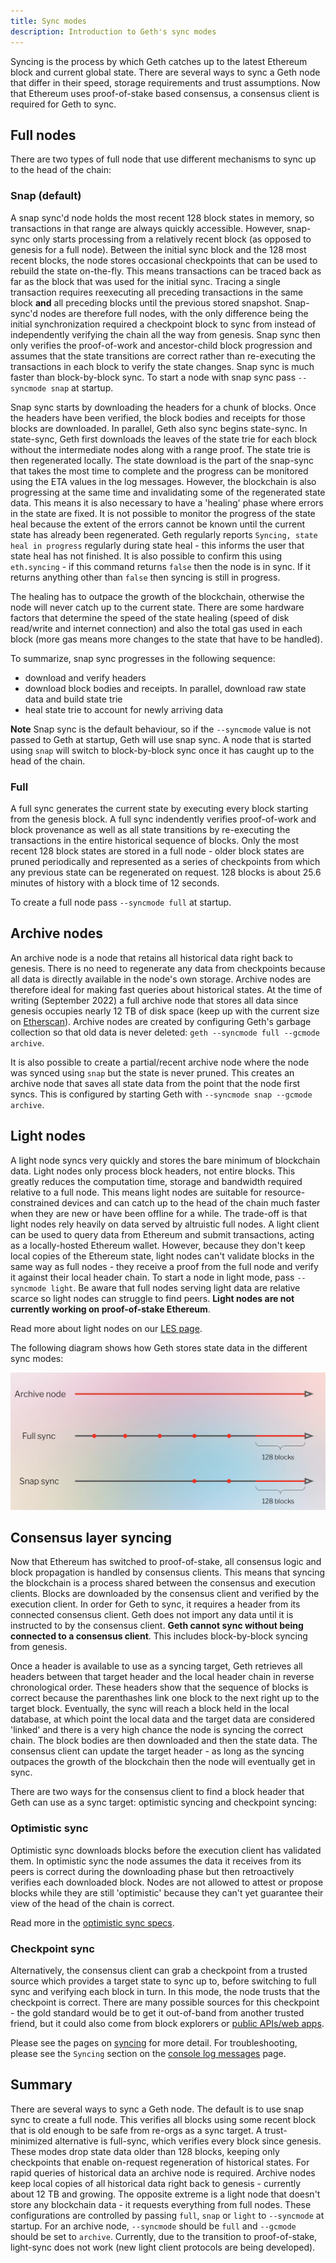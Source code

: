 ```yaml
---
title: Sync modes
description: Introduction to Geth's sync modes
---
```


Syncing is the process by which Geth catches up to the latest Ethereum block and current global state. There are several ways to sync a Geth node that differ in their speed, storage requirements and trust assumptions. Now that Ethereum uses proof-of-stake based consensus, a consensus client is required for Geth to sync.

## Full nodes

There are two types of full node that use different mechanisms to sync up to the head of the chain:

### Snap (default)

A snap sync'd node holds the most recent 128 block states in memory, so transactions in that range are always quickly accessible. However, snap-sync only starts processing from a relatively recent block (as opposed to genesis for a full node). Between the initial sync block and the 128 most recent blocks, the node stores occasional checkpoints that can be used to rebuild the state on-the-fly. This means transactions can be traced back as far as the block that was used for the initial sync. Tracing a single transaction requires reexecuting all preceding transactions in the same block **and** all preceding blocks until the previous stored snapshot. Snap-sync'd nodes are therefore full nodes, with the only difference being the initial synchronization required a checkpoint block to sync from instead of independently verifying the chain all the way from genesis. Snap sync then only verifies the proof-of-work and ancestor-child block progression and assumes that the state transitions are correct rather than re-executing the transactions in each block to verify the state changes. Snap sync is much faster than block-by-block sync. To start a node with snap sync pass `--syncmode snap` at startup.

Snap sync starts by downloading the headers for a chunk of blocks. Once the headers have been verified, the block bodies and receipts for those blocks are downloaded. In parallel, Geth also sync begins state-sync. In state-sync, Geth first downloads the leaves of the state trie for each block without the intermediate nodes along with a range proof. The state trie is then regenerated locally. The state download is the part of the snap-sync that takes the most time to complete and the progress can be monitored using the ETA values in the log messages. However, the blockchain is also progressing at the same time and invalidating some of the regenerated state data. This means it is also necessary to have a 'healing' phase where errors in the state are fixed. It is not possible to monitor the progress of the state heal because the extent of the errors cannot be known until the current state has already been regenerated. Geth regularly reports `Syncing, state heal in progress` regularly during state heal - this informs the user that state heal has not finished. It is also possible to confirm this using `eth.syncing` - if this command returns `false` then the node is in sync. If it returns anything other than `false` then syncing is still in progress.

The healing has to outpace the growth of the blockchain, otherwise the node will never catch up to the current state. There are some hardware factors that determine the speed of the state healing (speed of disk read/write and internet connection) and also the total gas used in each block (more gas means more changes to the state that have to be handled).

To summarize, snap sync progresses in the following sequence:

- download and verify headers
- download block bodies and receipts. In parallel, download raw state data and build state trie
- heal state trie to account for newly arriving data

**Note** Snap sync is the default behaviour, so if the `--syncmode` value is not passed to Geth at startup, Geth will use snap sync. A node that is started using `snap` will switch to block-by-block sync once it has caught up to the head of the chain.

### Full

A full sync generates the current state by executing every block starting from the genesis block. A full sync indendently verifies proof-of-work and block provenance as well as all state transitions by re-executing the transactions in the entire historical sequence of blocks. Only the most recent 128 block states are stored in a full node - older block states are pruned periodically and represented as a series of checkpoints from which any previous state can be regenerated on request. 128 blocks is about 25.6 minutes of history with a block time of 12 seconds.

To create a full node pass `--syncmode full` at startup.

## Archive nodes

An archive node is a node that retains all historical data right back to genesis. There is no need to regenerate any data from checkpoints because all data is directly available in the node's own storage. Archive nodes are therefore ideal for making fast queries about historical states. At the time of writing (September 2022) a full archive node that stores all data since genesis occupies nearly 12 TB of disk space (keep up with the current size on [Etherscan](https://etherscan.io/chartsync/chainarchive)). Archive nodes are created by configuring Geth's garbage collection so that old data is never deleted: `geth --syncmode full --gcmode archive`.

It is also possible to create a partial/recent archive node where the node was synced using `snap` but the state is never pruned. This creates an archive node that saves all state data from the point that the node first syncs. This is configured by starting Geth with `--syncmode snap --gcmode archive`.

## Light nodes

A light node syncs very quickly and stores the bare minimum of blockchain data. Light nodes only process block headers, not entire blocks. This greatly reduces the computation time, storage and bandwidth required relative to a full node. This means light nodes are suitable for resource-constrained devices and can catch up to the head of the chain much faster when they are new or have been offline for a while. The trade-off is that light nodes rely heavily on data served by altruistic full nodes. A light client can be used to query data from Ethereum and submit transactions, acting as a locally-hosted Ethereum wallet. However, because they don't keep local copies of the Ethereum state, light nodes can't validate blocks in the same way as full nodes - they receive a proof from the full node and verify it against their local header chain. To start a node in light mode, pass `--syncmode light`. Be aware that full nodes serving light data are relative scarce so light nodes can struggle to find peers. **Light nodes are not currently working on proof-of-stake Ethereum**.

Read more about light nodes on our [LES page](/docs/interface/les.md).

The following diagram shows how Geth stores state data in the different sync modes:

![state pruning options](/public/images/docs/state-pruning.png)

## Consensus layer syncing

Now that Ethereum has switched to proof-of-stake, all consensus logic and block propagation is handled by consensus clients. This means that syncing the blockchain is a process shared between the consensus and execution clients. Blocks are downloaded by the consensus client and verified by the execution client. In order for Geth to sync, it requires a header from its connected consensus client. Geth does not import any data until it is instructed to by the consensus client. **Geth cannot sync without being connected to a consensus client**. This includes block-by-block syncing from genesis.

Once a header is available to use as a syncing target, Geth retrieves all headers between that target header and the local header chain in reverse chronological order. These headers show that the sequence of blocks is correct because the parenthashes link one block to the next right up to the target block. Eventually, the sync will reach a block held in the local database, at which point the local data and the target data are considered 'linked' and there is a very high chance the node is syncing the correct chain. The block bodies are then downloaded and then the state data. The consensus client can update the target header - as long as the syncing outpaces the growth of the blockchain then the node will eventually get in sync.

There are two ways for the consensus client to find a block header that Geth can use as a sync target: optimistic syncing and checkpoint syncing:

### Optimistic sync

Optimistic sync downloads blocks before the execution client has validated them. In optimistic sync the node assumes the data it receives from its peers is correct during the downloading phase but then retroactively verifies each downloaded block. Nodes are not allowed to attest or propose blocks while they are still 'optimistic' because they can't yet guarantee their view of the head of the chain is correct.

Read more in the [optimistic sync specs](https://github.com/ethereum/consensus-specs/blob/dev/sync/optimistic.md).

### Checkpoint sync

Alternatively, the consensus client can grab a checkpoint from a trusted source which provides a target state to sync up to, before switching to full sync and verifying each block in turn. In this mode, the node trusts that the checkpoint is correct. There are many possible sources for this checkpoint - the gold standard would be to get it out-of-band from another trusted friend, but it could also come from block explorers or [public APIs/web apps](https://eth-clients.github.io/checkpoint-sync-endpoints/).

Please see the pages on [syncing](/docs/interface/sync-modes.md) for more detail. For troubleshooting, please see the `Syncing` section on the [console log messages](/docs/interface/logs.md) page.

## Summary

There are several ways to sync a Geth node. The default is to use snap sync to create a full node. This verifies all blocks using some recent block that is old enough to be safe from re-orgs as a sync target. A trust-minimized alternative is full-sync, which verifies every block since genesis. These modes drop state data older than 128 blocks, keeping only checkpoints that enable on-request regeneration of historical states. For rapid queries of historical data an archive node is required. Archive nodes keep local copies of all historical data right back to genesis - currently about 12 TB and growing. The opposite extreme is a light node that doesn't store any blockchain data - it requests everything from full nodes. These configurations are controlled by passing `full`, `snap` or `light` to `--syncmode` at startup. For an archive node, `--syncmode` should be `full` and `--gcmode` should be set to `archive`. Currently, due to the transition to proof-of-stake, light-sync does not work (new light client protocols are being developed).
